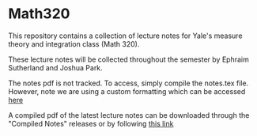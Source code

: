 # Math320

This repository contains a collection of lecture notes for Yale's measure theory and integration class (Math 320).

These lecture notes will be collected throughout the semester by Ephraim Sutherland and Joshua Park.

The notes pdf is not tracked. To access, simply compile the notes.tex file. However, note we are using a custom formatting which can be accessed [here](https://github.com/Eph97/coursework-latex)


A compiled pdf of the latest lecture notes can be downloaded through the "Compiled Notes" releases or by following [this link](https://github.com/Eph97/releases/latest/download/notes.pdf)

